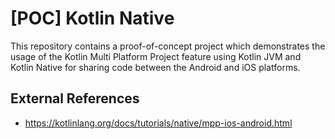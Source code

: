 # [POC] Kotlin Native

This repository contains a proof-of-concept project which demonstrates the usage of the Kotlin Multi Platform Project 
feature using Kotlin JVM and Kotlin Native for sharing code between the Android and iOS platforms.

## External References
- https://kotlinlang.org/docs/tutorials/native/mpp-ios-android.html